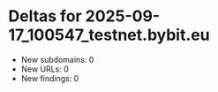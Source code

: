 # Deltas for 2025-09-17_100547_testnet.bybit.eu
- New subdomains: 0
- New URLs: 0
- New findings: 0
